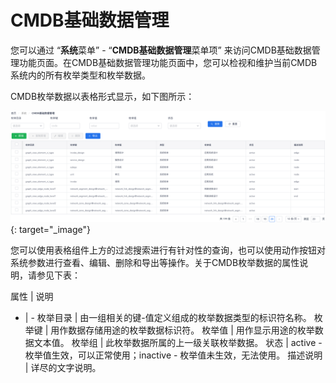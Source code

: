 # CMDB基础数据管理

您可以通过 “**系统**菜单” - “**CMDB基础数据管理**菜单项” 来访问CMDB基础数据管理功能页面。在CMDB基础数据管理功能页面中，您可以检视和维护当前CMDB系统内的所有枚举类型和枚举数据。

CMDB枚举数据以表格形式显示，如下图所示：

[![CMDB枚举数据表格](images/cmdb-model/cmdb-enumerations.png)](images/cmdb-model/cmdb-enumerations.png){: target="\_image"}

您可以使用表格组件上方的过滤搜索进行有针对性的查询，也可以使用动作按钮对系统参数进行查看、编辑、删除和导出等操作。关于CMDB枚举数据的属性说明，请参见下表：

属性 | 说明
- | -
枚举目录 | 由一组相关的键-值定义组成的枚举数据类型的标识符名称。
枚举键 | 用作数据存储用途的枚举数据标识符。
枚举值 | 用作显示用途的枚举数据文本值。
枚举组 | 此枚举数据所属的上一级关联枚举数据。
状态 | active - 枚举值生效，可以正常使用；inactive - 枚举值未生效，无法使用。
描述说明 | 详尽的文字说明。
